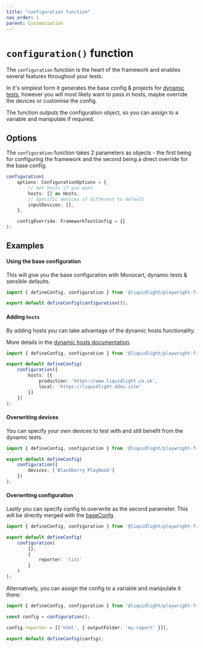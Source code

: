 ```yaml
---
title: "configuration function"
nav_order: 1
parent: Customisation
---
```


# `configuration()` function

The `configuration` function is the heart of the framework and enables several features throughout your tests.

In it's simplest form it generates the base config & projects for [dynamic tests](./dynamic-tests), however you will most likely want to pass in hosts, maybe override the devices or customise the config.

The function outputs the configuration object, so you can assign to a variable and manipulate if required.

## Options

The `configuration` function takes 2 parameters as objects - the first being for configuring the framework and the second being a direct override for the base config.

```ts
configuration(
	options: ConfigurationOptions = {
		// Set hosts if you want
		hosts: [] as Hosts,
		// Specific devices if different to default
		inputDevices: [],
	},

	configOverride: FrameworkTestConfig = {}
):
```

## Examples

#### Using the base configuration

This will give you the base configuration with Monocart, dynamic tests & sensible defaults.

```ts
import { defineConfig, configuration } from '@liquidlight/playwright-framework';

export default defineConfig(configuration());
```

#### Adding `hosts`

By adding hosts you can take advantage of the dynamic hosts functionality.

More details in the [dynamic hosts documentation](./dynamic-hosts).

```ts
import { defineConfig, configuration } from '@liquidlight/playwright-framework';

export default defineConfig(
	configuration({
		hosts: [{
			production: 'https://www.liquidlight.co.uk',
			local: 'https://liquidlight.ddev.site'
		}]
	})
);
```

#### Overwriting devices

You can specify your own devices to test with and still benefit from the dynamic tests.

```ts
import { defineConfig, configuration } from '@liquidlight/playwright-framework';

export default defineConfig(
	configuration({
		devices: ['Blackberry PlayBook']
	})
);
```

#### Overwriting configuration

Lastly you can specify config to overwrite as the second parameter. This will be directly merged with the [baseConfg](https://github.com/liquidlight/playwright-framework/blob/main/src/baseConfig.ts).

```ts
import { defineConfig, configuration } from '@liquidlight/playwright-framework';

export default defineConfig(
	configuration(
		{},
		{
			reporter: 'list'
		}
	)
);
```

Alternatively, you can assign the config to a variable and manipulate it there:

```ts
import { defineConfig, configuration } from '@liquidlight/playwright-framework';

const config = configuration();

config.reporter = [['html', { outputFolder: 'my-report' }]],

export default defineConfig(config);
```
